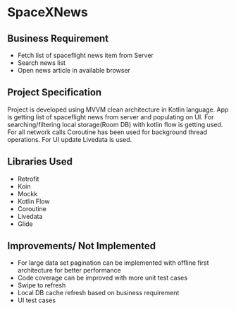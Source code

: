 # SpaceXNews

## Business Requirement

  * Fetch list of spaceflight news item from Server
  * Search news list
  * Open news article in available browser
  
## Project Specification

  Project is developed using MVVM clean architecture in Kotlin language. App is getting list of spaceflight news from server and populating on UI. 
  For searching/filtering local storage(Room DB) with kotlin flow is getting used. For all network calls Coroutine has been used for background thread operations.
  For UI update Livedata is used.
  
## Libraries Used
  
  * Retrofit
  * Koin
  * Mockk
  * Kotlin Flow
  * Coroutine
  * Livedata
  * Glide
  
## Improvements/ Not Implemented

  * For large data set pagination can be implemented with offline first architecture for better performance
  * Code coverage can be improved with more unit test cases
  * Swipe to refresh
  * Local DB cache refresh based on business requirement
  * UI test cases

